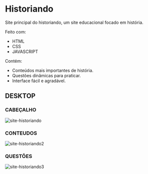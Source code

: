 # Historiando
 Site principal do historiando, um site educacional focado em história.
 
 Feito com:
* HTML
* CSS
* JAVASCRIPT

 Contém:
* Conteúdos mais importantes de história.
* Questões dinâmicas para praticar.
* Interface fácil e agradável.

## DESKTOP
### CABEÇALHO
![site-historiando](https://user-images.githubusercontent.com/78397162/112396021-35501080-8cde-11eb-9ef4-11f7ad401bdc.png)
### CONTEUDOS
![site-historiando2](https://user-images.githubusercontent.com/78397162/112396026-38e39780-8cde-11eb-82ee-41dd1ad2369d.png)
### QUESTÕES
![site-historiando3](https://user-images.githubusercontent.com/78397162/112396050-44cf5980-8cde-11eb-9aa5-017ca32b823a.png)

